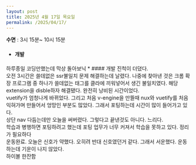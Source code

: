 ```yaml
---
layout: post
title: 2025년 4월 17일 목요일
permalink: /2025/04/17/
---
```

**수면** : 3시 15분~ 10시 15분<br/>
* #### 개발<br/>
하루종일 코딩만했는데 막상 돌아보닉 * #### 개발 진척이 더뎠다.<br/>
오전 3시간은 쓸데없은 ssr불일치 문제 해결하는데 날렸다. 나중에 찾아낸 것은 크롬 확장 프로그램 중 하나가 쓸데없는 태그를 클라에 끼워넣어서 생긴 불일치였다. 해당 extension을 disble하자 해결됐다. 완전히 낭비된 시간이었다.<br/>
vuetify가 엄청나게 바뀌었다. 그리고 처음 v-engine을 만뜰때 nux와 vuetify를 처음 익혀가며 만들어서 엉망인 부분도 많았다. 그래서 포팅하는데 시간이 많이 들어가고 있다.<br/>
상단 nav 다듬는데만 오늘을 써버렸다. 그렇다고 끝낸것도 아니다. 느리다.<br/>
학습과 병행하면 포팅하려고 했는데 포팅 업무가 너무 커져서 학습을 못하고 있다. 정리가 필요하다<br/>
운동완료. 오늘은 신호가 약했다. 오히려 반대 신호였던거 같다. 그래서 서운했다. 운동하는데 기운이 나지 않았다.<br/>
하이볼 한잔함